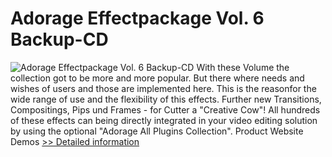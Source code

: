 # Adorage Effectpackage Vol. 6 Backup-CD
![Adorage Effectpackage Vol. 6 Backup-CD](https://mycommerce.akamaized.net/api/pimages/P532158/BIG/532158.GIF)
With these Volume the collection got to be more and more popular. But there where needs and wishes of users and those are implemented here. This is the reasonfor the wide range of use and the flexibility of this effects. Further new Transitions, Compositings, Pips und Frames - for Cutter a "Creative Cow"! All hundreds of these effects can being directly integrated in your video editing solution by using the optional "Adorage All Plugins Collection".
 Product Website
 Demos
[>> Detailed information](https://secure.element5.com/esales/product.html?productid=532158&affiliateid=200057808)